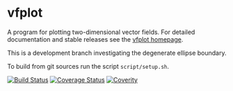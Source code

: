 <!-- This is the README for Github -->

vfplot
======

A program for plotting two-dimensional vector fields. For detailed documentation and stable releases see the [vfplot homepage](http://soliton.vm.bytemark.co.uk/pub/jjg/en/code/vfplot/).

This is a development branch investigating the degenerate ellipse boundary.

To build from git sources run the script `script/setup.sh`.

[![Build Status](https://travis-ci.org/jjgreen/vfplot.png)](https://travis-ci.org/jjgreen/vfplot)
[![Coverage Status](https://coveralls.io/repos/jjgreen/vfplot/badge.svg?branch=master)](https://coveralls.io/r/jjgreen/vfplot?branch=master)
[![Coverity](https://scan.coverity.com/projects/8833/badge.svg)](https://scan.coverity.com/projects/jjgreen-vfplot)
